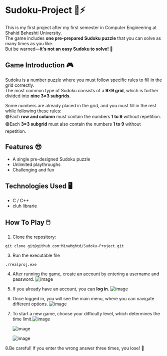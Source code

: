 # Sudoku-Project 🍄⚡
This is my first project after my first semester in Computer Engineering at Shahid Beheshti University.  
The game includes **one pre-prepared Sudoku puzzle** that you can solve as many times as you like.  
But be warned—**it's not an easy Sudoku to solve!** 👀  

## Game Introduction 🎮
Sudoku is a number puzzle where you must follow specific rules to fill in the grid correctly.  
The most common type of Sudoku consists of a **9×9 grid**, which is further divided into **nine 3×3 subgrids**.  

Some numbers are already placed in the grid, and you must fill in the rest while following these rules:  
🟣Each **row and column** must contain the numbers **1 to 9** without repetition.  
🟣Each **3×3 subgrid** must also contain the numbers **1 to 9** without repetition.  


## Features 😎
- A single pre-designed Sudoku puzzle  
- Unlimited playthroughs  
- Challenging and fun

## Technologies Used 🖥️
- C / C++
- cluh librarie

## How To Play 🖱️
1. Clone the repository:  
 ```
 git clone git@github.com:MinaMghtd/Sudoku-Project.git

 ```
 
3. Run the executable file
  ```
 ./realproj.exe

 ```
4. After running the game, create an account by entering a username and password. ![image](https://github.com/user-attachments/assets/6cadd597-16de-4112-aee6-0f9f0b9c0108)


5. If you already have an account, you can **log in**. ![image](https://github.com/user-attachments/assets/b31a0e84-8815-4df9-8022-3381d042b73c)


6. Once logged in, you will see the main menu, where you can navigate different options. ![image](https://github.com/user-attachments/assets/fb9c5b8d-4408-41bc-9b02-034ea0b54e5e)
  
7. To start a new game, choose your difficulty level, which determines the time limit.![image](https://github.com/user-attachments/assets/12b3abcc-1185-494f-84ea-2bc66306e0cb)
 
   ![image](https://github.com/user-attachments/assets/94990b07-f9b4-4c17-8b8f-77ef2130c302)
   
   ![image](https://github.com/user-attachments/assets/1cec27e6-278b-4c0b-9cba-fbef7c3d3e4d)

8.Be careful! If you enter the wrong answer three times, you lose! 🚨
